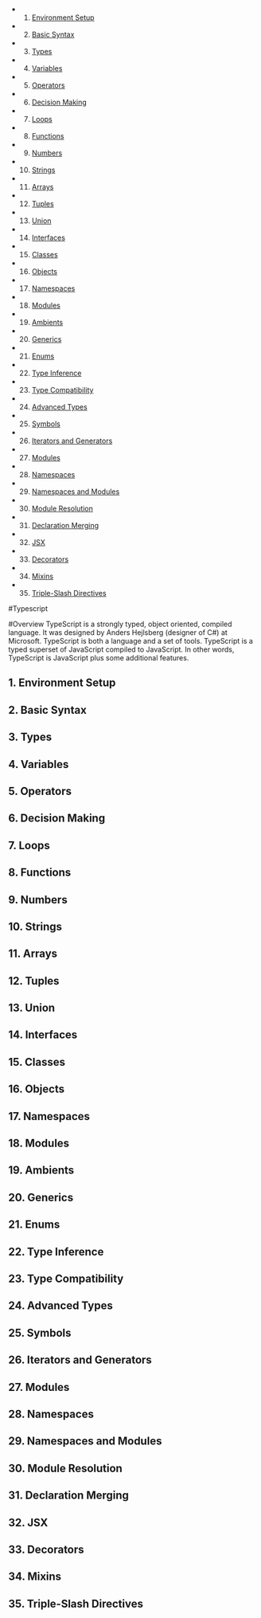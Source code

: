<!-- vscode-markdown-toc -->
* 1. [ Environment Setup](#EnvironmentSetup)
* 2. [ Basic Syntax](#BasicSyntax)
* 3. [ Types](#Types)
* 4. [ Variables](#Variables)
* 5. [ Operators](#Operators)
* 6. [ Decision Making](#DecisionMaking)
* 7. [ Loops](#Loops)
* 8. [ Functions](#Functions)
* 9. [ Numbers](#Numbers)
* 10. [ Strings](#Strings)
* 11. [ Arrays](#Arrays)
* 12. [ Tuples](#Tuples)
* 13. [ Union](#Union)
* 14. [ Interfaces](#Interfaces)
* 15. [ Classes](#Classes)
* 16. [ Objects](#Objects)
* 17. [ Namespaces](#Namespaces)
* 18. [ Modules](#Modules)
* 19. [ Ambients](#Ambients)
* 20. [Generics](#Generics)
* 21. [Enums](#Enums)
* 22. [Type Inference](#TypeInference)
* 23. [Type Compatibility](#TypeCompatibility)
* 24. [Advanced Types](#AdvancedTypes)
* 25. [Symbols](#Symbols)
* 26. [Iterators and Generators](#IteratorsandGenerators)
* 27. [Modules](#Modules-1)
* 28. [Namespaces](#Namespaces-1)
* 29. [Namespaces and Modules](#NamespacesandModules)
* 30. [Module Resolution](#ModuleResolution)
* 31. [Declaration Merging](#DeclarationMerging)
* 32. [JSX](#JSX)
* 33. [Decorators](#Decorators)
* 34. [Mixins](#Mixins)
* 35. [Triple-Slash Directives](#Triple-SlashDirectives)

<!-- vscode-markdown-toc-config
	numbering=true
	autoSave=true
	/vscode-markdown-toc-config -->
<!-- /vscode-markdown-toc -->
#Typescript

#Overview
TypeScript is a strongly typed, object oriented, compiled language. It was designed by Anders Hejlsberg (designer of C#) at Microsoft. TypeScript is both a language and a set of tools. TypeScript is a typed superset of JavaScript compiled to JavaScript. In other words, TypeScript is JavaScript plus some additional features.
##  1. <a name='EnvironmentSetup'></a> Environment Setup
##  2. <a name='BasicSyntax'></a> Basic Syntax
##  3. <a name='Types'></a> Types
##  4. <a name='Variables'></a> Variables
##  5. <a name='Operators'></a> Operators
##  6. <a name='DecisionMaking'></a> Decision Making
##  7. <a name='Loops'></a> Loops
##  8. <a name='Functions'></a> Functions
##  9. <a name='Numbers'></a> Numbers
##  10. <a name='Strings'></a> Strings
##  11. <a name='Arrays'></a> Arrays
##  12. <a name='Tuples'></a> Tuples
##  13. <a name='Union'></a> Union
##  14. <a name='Interfaces'></a> Interfaces
##  15. <a name='Classes'></a> Classes
##  16. <a name='Objects'></a> Objects
##  17. <a name='Namespaces'></a> Namespaces
##  18. <a name='Modules'></a> Modules
##  19. <a name='Ambients'></a> Ambients
##  20. <a name='Generics'></a>Generics
##  21. <a name='Enums'></a>Enums
##  22. <a name='TypeInference'></a>Type Inference
##  23. <a name='TypeCompatibility'></a>Type Compatibility
##  24. <a name='AdvancedTypes'></a>Advanced Types
##  25. <a name='Symbols'></a>Symbols
##  26. <a name='IteratorsandGenerators'></a>Iterators and Generators
##  27. <a name='Modules-1'></a>Modules
##  28. <a name='Namespaces-1'></a>Namespaces
##  29. <a name='NamespacesandModules'></a>Namespaces and Modules
##  30. <a name='ModuleResolution'></a>Module Resolution
##  31. <a name='DeclarationMerging'></a>Declaration Merging
##  32. <a name='JSX'></a>JSX
##  33. <a name='Decorators'></a>Decorators
##  34. <a name='Mixins'></a>Mixins
##  35. <a name='Triple-SlashDirectives'></a>Triple-Slash Directives